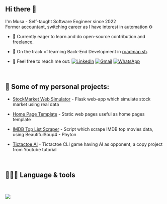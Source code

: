 ## Hi there 👋
I'm Musa - Self-taught Software Engineer since 2022  
Former accountant, switching career as I have interest in automation ⚙️  

- 🔭 Currently eager to learn and do open-source contribution and freelance.

- 🌱 On the track of learning Back-End Development in [roadmap.sh](https://roadmap.sh/backend).

- 💬 Feel free to reach me out: [![LinkedIn][LinkedinBadge]](https://www.linkedin.com/in/musa-yohanes) [![Gmail][GmailBadge]](mailTo:musayohanes00@gmail.com) [![WhatsApp][WhatsAppBadge]](https://wa.me/6285693757526)

</br>

## 🚀 Some of my personal projects:
- [StockMarket Web Simulator](https://stocksims.pythonanywhere.com/) - Flask web-app which simulate stock market using real data

- [Home Page Template](https://github.com/Muyoouu/homepage-template) - Static web pages useful as home pages template

- [IMDB Top List Scraper](https://github.com/Muyoouu/web-scraper-imdb) - Script which scrape IMDB top movies data, using BeautifulSoup4 - Phyton

- [Tictactoe AI](https://github.com/Muyoouu/tictactoe_ai) - Tictactoe CLI game having AI as opponent, a copy project from Youtube tutorial

</br>

## 👨🏻‍💻 Language & tools

</br>
<p align="left">
  <a href="https://skillicons.dev">
    <img src="https://skillicons.dev/icons?i=git,github,c,python,html,css,js,bootstrap,bash,sqlite,vscode,flask,md" />
  </a>
</p>

<!-- Badges -->
[GmailBadge]: https://img.shields.io/badge/-musayohanes00@gmail.com-a10202?style=flat-roundedrectangle&logo=Gmail&logoColor=white&link=mailto:musayohanes00@gmail.com
[LinkedinBadge]: https://img.shields.io/badge/-musayohanes-blue?style=flat-roundedrectangle&logo=Linkedin&logoColor=white&link=https://www.linkedin.com/in/musa-yohanes
[WhatsAppBadge]: https://img.shields.io/badge/WhatsApp-25D366?style=flat-roundedrectangle&logo=whatsapp&logoColor=white 
